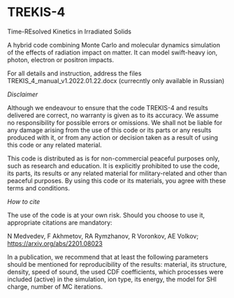 # TREKIS-4
 Time-REsolved Kinetics in Irradiated Solids

A hybrid code combining Monte Carlo and molecular dynamics simulation of the effects of radiation impact on matter. It can model swift-heavy ion, photon, electron or positron impacts.

For all details and instruction, address the files TREKIS_4_manual_v1.2022.01.22.docx (currecntly only available in Russian)

*Disclaimer*

Although we endeavour to ensure that the code TREKIS-4 and results delivered are correct, no warranty is given as to its accuracy. We assume no responsibility for possible errors or omissions. We shall not be liable for any damage arising from the use of this code or its parts or any results produced with it, or from any action or decision taken as a result of using this code or any related material.

This code is distributed as is for non-commercial peaceful purposes only, such as research and education. It is explicitly prohibited to use the code, its parts, its results or any related material for military-related and other than peaceful purposes. By using this code or its materials, you agree with these terms and conditions.

*How to cite*

The use of the code is at your own risk. Should you choose to use it, appropriate citations are mandatory:

N Medvedev, F Akhmetov, RA Rymzhanov, R Voronkov, AE Volkov; https://arxiv.org/abs/2201.08023

In a publication, we recommend that at least the following parameters should be mentioned for reproducibility of the results: material, its structure, density, speed of sound, the used CDF coefficients, which processes were included (active) in the simulation, ion type, its energy, the model for SHI charge, number of MC iterations.
